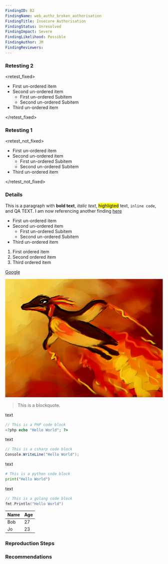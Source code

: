 ```yaml
---
FindingID: B2
FindingName: web_authz_broken_authorisation
FindingTitle: Insecure Authorisation
FindingStatus: Unresolved
FindingImpact: Severe
FindingLikelihood: Possible
FindingAuthor: JM
FindingReviewers: 
---
```


### Retesting 2

<retest_fixed>

- First un-ordered item
- Second un-ordered item
  -  First un-ordered Subitem
  - Second un-ordered Subitem 
- Third un-ordered item

</retest_fixed>

### Retesting 1

<retest_not_fixed>

- First un-ordered item
- Second un-ordered item
  -  First un-ordered Subitem
  - Second un-ordered Subitem 
- Third un-ordered item

</retest_not_fixed>

### Details

This is a paragraph with **bold text**, *italic text*, <mark>highligted</mark> text, `inline code`, and <qa>QA TEXT</qa>. I am now referencing another finding [here](#0_authn_broken_mfa)

- First un-ordered item
- Second un-ordered item
  -  First un-ordered Subitem
  - Second un-ordered Subitem 
- Third un-ordered item

1. First ordered item
1. Second ordered item
1. Third ordered item

[Google](https://www.google.com)

![FLAMING PENGUIN](report/Screenshots/FlamingPenguin.jpg)

> This is a blockquote.

text 

```php
// This is a PHP code block
<?php echo "Hello World"; ?>
```

text 

```csharp
// This is a csharp code block
Console.WriteLine("Hello World");
```
text 

```python
# This is a python code block
print("Hello World")
```
text 
```go
// This is a golang code block
fmt.Println("Hello World")
```

| Name | Age |
| ---- | --- |
| Bob  | 27  |
| Jo   | 23  |

### Reproduction Steps

### Recommendations
